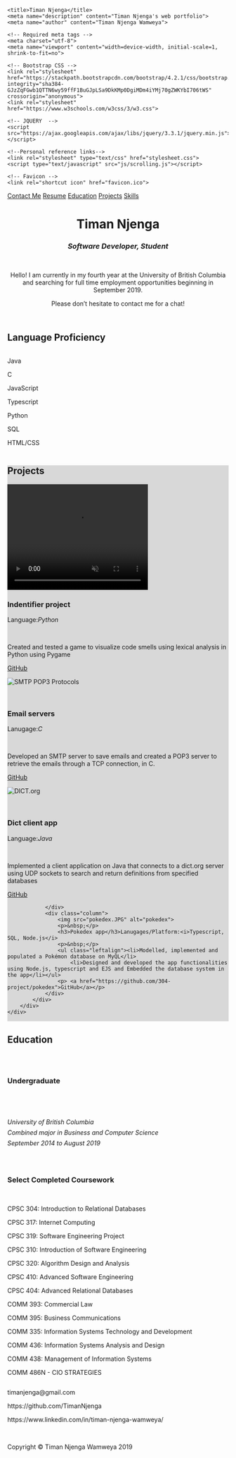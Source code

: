 <!Doctype html>
<html>
<head>

    <title>Timan Njenga</title>
    <meta name="description" content="Timan Njenga's web portfolio">
    <meta name="author" content="Timan Njenga Wamweya">

    <!-- Required meta tags -->
    <meta charset="utf-8">
    <meta name="viewport" content="width=device-width, initial-scale=1, shrink-to-fit=no">

    <!-- Bootstrap CSS -->
    <link rel="stylesheet" href="https://stackpath.bootstrapcdn.com/bootstrap/4.2.1/css/bootstrap.min.css" integrity="sha384-GJzZqFGwb1QTTN6wy59ffF1BuGJpLSa9DkKMp0DgiMDm4iYMj70gZWKYbI706tWS" crossorigin="anonymous">
    <link rel="stylesheet" href="https://www.w3schools.com/w3css/3/w3.css">

    <!-- JQUERY  -->
    <script src="https://ajax.googleapis.com/ajax/libs/jquery/3.3.1/jquery.min.js"></script>

    <!--Personal reference links-->
    <link rel="stylesheet" type="text/css" href="stylesheet.css">
    <script type="text/javascript" src="js/scrolling.js"></script>

    <!-- Favicon -->
    <link rel="shortcut icon" href="favicon.ico">


</head>

<body>

<!-- Navigation -->
<div id="topnav">
    <a href="#contacts">Contact Me</a>
    <a href="Resume.pdf">Resume</a>
    <a href="#education">Education</a>
    <a href="#projects">Projects</a>
    <a href="#skills">Skills</a>
</div>

<header>
    <div class="container">
        <div class="row centeralign">
            <div class="col-lg-8 mx-auto">
                <h1> Timan Njenga </h1>
                <h3><i>Software Developer, Student</i></h3>
                &nbsp;
                <p> Hello! I am currently in my fourth year at the University of British Columbia
                    and searching for full time employment opportunities beginning in September 2019. </p>
                <p> Please don’t hesitate to contact me for a chat! </p>
            </div>
        </div>
    </div>
</header>

<section id="skills" class="bg-light">
    <div class="container" >
        <div class="row">
            <div class="col-lg-8 mx-auto">
                <h1>Language Proficiency</h1>
                <div class="column languages">
                    <p>Java</p>
                    <p>C</p>
                    <p>JavaScript</p>
                    <p>Typescript</p>
                    <p>Python</p>
                    <p>SQL</p>
                    <p>HTML/CSS</p>
                </div>
                <div class="column grid">
                    <div class="bar Java"><div class="inner"></div></div>
                    <div class="bar C"><div class="inner"></div></div>
                    <div class="bar JavaScript"><div class="inner"></div></div>
                    <div class="bar Typescript"><div class="inner"></div></div>
                    <div class="bar Python"><div class="inner"></div></div>
                    <div class="bar SQL"><div class="inner"></div></div>
                    <div class="bar HTML-CSS"><div class="inner"></div></div>
                </div>
            </div>
        </div>
    </div>
</section>

<section id="projects" style="background-color:#d8d8d8;">
    <div class="container" >
        <div class="row">
            <div class="col-lg-8 mx-auto">
                <h1>Projects</h1>
                <div class="column">
                    <video width="320" height="240" autoplay muted loop>
                        <source src="gif.mp4" type="video/mp4">
                    </video>
                    <h3>Indentifier project</h3>Language:<i>Python</i>
                    <p>&nbsp;</p>
                    <p class="leftalign">Created and tested a game to visualize code smells using lexical analysis in Python using Pygame</p>
                    <p> <a href="https://github.com/LucasZamprogno/410-CodeViz-Game">GitHub</a></p>
                </div>
                <div class="column">
                    <img src="smtppop3.JPG" alt="SMTP POP3 Protocols">
                    <p>&nbsp;</p>
                    <h3>Email servers</h3>Lanugage:<i>C</i>
                    <p>&nbsp;</p>
                    <p class="leftalign">Developed an SMTP server to save emails and created a POP3 server to retrieve the emails through a TCP connection, in C.</p>
                    <p> <a href="https://github.com/TimanNjenga/email-servers">GitHub</a></p>
                </div>
                <div class="column">
                    <img src="dict.JPG" alt="DICT.org">
                    <p>&nbsp;</p>
                    <h3>Dict client app</h3>Language:<i>Java</i>
                    <p>&nbsp;</p>
                    <p class="leftalign">Implemented a client application on Java that connects to a dict.org server using UDP sockets to search and return definitions from specified databases</p>
                    <p><a href="https://github.com/TimanNjenga/DICT-client">GitHub</a></p>

                </div>
                <div class="column">
                    <img src="pokedex.JPG" alt="pokedex">
                    <p>&nbsp;</p>
                    <h3>Pokedex app</h3>Lanugages/Platform:<i>Typescript, SQL, Node.js</i>
                    <p>&nbsp;</p>
                    <ul class="leftalign"><li>Modelled, implemented and populated a Pokémon database on MyQL</li>
                        <li>Designed and developed the app functionalities using Node.js, typescript and EJS and Embedded the database system in the app</li></ul>
                    <p> <a href="https://github.com/304-project/pokedex">GitHub</a></p>
                </div>
            </div>
        </div>
    </div>
</section>

<section id="education">
    <div class="container" >
        <div class="row">
            <div class="col-lg-8 mx-auto">
                <h1>Education</h1>
                <div class="column leftalign">
                    <p>&nbsp;</p>
                    <h3>Undergraduate</h3>
                    <p>&nbsp;</p>
                    <p>&nbsp;</p>
                    <p style="line-height: 10px"><i>University of British Columbia</i></p>
                    <p style="line-height: 10px"><i>Combined major in Business and Computer Science</i></p>
                    <p style="line-height: 10px"><i>September 2014 to August 2019</i></p>
                </div>
                <div class="column leftalign">
                    <p>&nbsp;</p>
                    <h3> Select Completed Coursework</h3>
                    <p>&nbsp;</p>
                    <p>CPSC 304: Introduction to Relational Databases</p>
                    <p>CPSC 317: Internet Computing</p>
                    <p>CPSC 319: Software Engineering Project</p>
                    <p>CPSC 310: Introduction of Software Engineering</p>
                    <p>CPSC 320: Algorithm Design and Analysis</p>
                    <p>CPSC 410: Advanced Software Engineering</p>
                    <p>CPSC 404: Advanced Relational Databases</p>
                    <p>COMM 393:  Commercial Law</p>
                    <p>COMM 395: Business Communications</p>
                    <p>COMM 335: Information Systems Technology and Development</p>
                    <p>COMM 436: Information Systems Analysis and Design</p>
                    <p>COMM 438: Management of Information Systems</p>
                    <p>COMM 486N - CIO STRATEGIES</p>
                </div>
            </div>
        </div>
    </div>
</section>



<!-- Footer -->
<footer id="contacts" class="footer">
    <div class="container">
        <p>timanjenga@gmail.com</p>
        <p>https://github.com/TimanNjenga</p>
        <p>https://www.linkedin.com/in/timan-njenga-wamweya/</p>
        <p>&nbsp;</p>
        <p class="m-0 text-center text-black">Copyright &copy; Timan Njenga Wamweya 2019</p>
    </div>
</footer>


<!--Personal reference links-->
<script type="text/javascript" src="js/sticky-navbar.js"></script>


</body>
</html>


